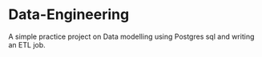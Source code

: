 # Data-Engineering
A simple practice project on Data modelling using Postgres sql and writing an ETL job.
